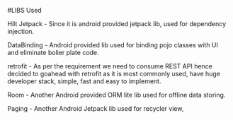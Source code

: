 #LIBS Used

Hilt Jetpack -
Since it is android provided jetpack lib, used for dependency injection.

DataBinding -
Android provided lib used for binding pojo classes with UI and eliminate bolier plate code.

retrofit -
As per the requirement we need to consume REST API hence decided to goahead with retrofit as it is most commonly used, have huge developer stack, simple, 
fast and easy to implement.

Room -
Another Android provided ORM lite lib used for offline data storing.

Paging -
Another Android Jetpack lib used for recycler view,

